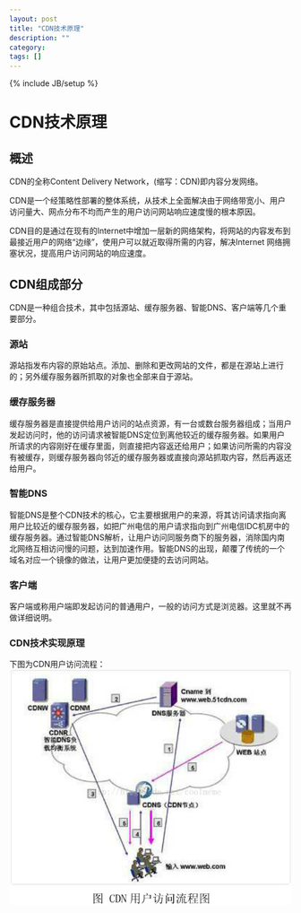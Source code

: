 ```yaml
---
layout: post
title: "CDN技术原理"
description: ""
category: 
tags: []
---
```

{% include JB/setup %}

# CDN技术原理

## 概述

CDN的全称Content Delivery Network，(缩写：CDN)即内容分发网络。

CDN是一个经策略性部署的整体系统，从技术上全面解决由于网络带宽小、用户访问量大、网点分布不均而产生的用户访问网站响应速度慢的根本原因。

CDN目的是通过在现有的Internet中增加一层新的网络架构，将网站的内容发布到最接近用户的网络“边缘”，使用户可以就近取得所需的内容，解决Internet 网络拥塞状况，提高用户访问网站的响应速度。

## CDN组成部分

CDN是一种组合技术，其中包括源站、缓存服务器、智能DNS、客户端等几个重要部分。

### 源站
源站指发布内容的原始站点。添加、删除和更改网站的文件，都是在源站上进行的；另外缓存服务器所抓取的对象也全部来自于源站。

### 缓存服务器
缓存服务器是直接提供给用户访问的站点资源，有一台或数台服务器组成；当用户发起访问时，他的访问请求被智能DNS定位到离他较近的缓存服务器。如果用户所请求的内容刚好在缓存里面，则直接把内容返还给用户；如果访问所需的内容没有被缓存，则缓存服务器向邻近的缓存服务器或直接向源站抓取内容，然后再返还给用户。

### 智能DNS
智能DNS是整个CDN技术的核心，它主要根据用户的来源，将其访问请求指向离用户比较近的缓存服务器，如把广州电信的用户请求指向到广州电信IDC机房中的缓存服务器。通过智能DNS解析，让用户访问同服务商下的服务器，消除国内南北网络互相访问慢的问题，达到加速作用。智能DNS的出现，颠覆了传统的一个域名对应一个镜像的做法，让用户更加便捷的去访问网站。

### 客户端
客户端或称用户端即发起访问的普通用户，一般的访问方式是浏览器。这里就不再做详细说明。

### CDN技术实现原理

下图为CDN用户访问流程：
 ![image](https://raw.githubusercontent.com/yuzujin/yuzujin.github.com/master/images/cdn.bmp)